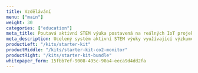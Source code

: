 ```yaml
---
title: Vzdělávání
menu: ["main"]
weight: 30
categories: ["education"]
meta_title: Poutavá aktivní STEM výuka postavená na reálných IoT projektech s HARDWARIO
meta_description: Ucelený systém aktivní STEM výuky využívající výzkumem ověřený pedagogický rámec, jehož atraktivita je založena na práci s reálnými projekty internetu věcí.
productLeft: "/kits/starter-kit"
productMiddle: "/kits/starter-kit-co2-monitor"
productRight: "/kits/starter-kit-bundle"
whitepaper_form: 15fbb7ef-9008-495c-90a4-eeca9d4dd2fa
---
```

